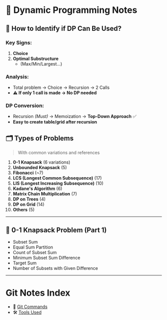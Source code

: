 # 🧠 Dynamic Programming Notes

## 🧩 How to Identify if DP Can Be Used?

### Key Signs:

1. **Choice**
2. **Optimal Substructure**
   - (Max/Min/Largest...)

### Analysis:

- Total problem → Choice → Recursion → 2 Calls
- **⚠️ If only 1 call is made → No DP needed**

### DP Conversion:

- Recursion _(Must)_ → Memoization → **Top-Down Approach** ✅
- **Easy to create table/grid after recursion**

## 🗂️ Types of Problems

> With common variations and references

1. **0-1 Knapsack** (6 variations)
2. **Unbounded Knapsack** (5)
3. **Fibonacci** (~7)
4. **LCS (Longest Common Subsequence)** (17)
5. **LIS (Longest Increasing Subsequence)** (10)
6. **Kadane's Algorithm** (6)
7. **Matrix Chain Multiplication** (7)
8. **DP on Trees** (4)
9. **DP on Grid** (14)
10. **Others** (5)

---

## 🎒 0-1 Knapsack Problem (Part 1)

- Subset Sum
- Equal Sum Partition
- Count of Subset Sum
- Minimum Subset Sum Difference
- Target Sum
- Number of Subsets with Given Difference

---

# Git Notes Index

- 📘 [Git Commands](./git-commands.md)
- 🛠️ [Tools Used](./tools-used.md)
